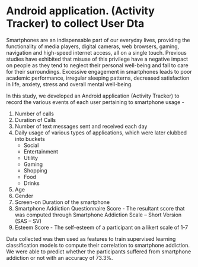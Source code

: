 # Android application. (Activity Tracker) to collect User Dta

Smartphones are an indispensable part of our everyday lives, providing the functionality of media players, digital cameras, web browsers, gaming, navigation and high-speed internet access, all on a single touch. Previous studies have exhibited that misuse of this privilege have a negative impact on people as they tend to neglect their personal well-being and fail to care for their surroundings. Excessive engagement in smartphones leads to poor academic performance, irregular sleeping patterns, decreased satisfaction in life, anxiety, stress and overall mental well-being. 

In this study, we developed an Android application (Activity Tracker) to record the various events of each user pertaining to smartphone usage -
1. Number of calls
2. Duration of Calls
2. Number of text messages sent and received each day
3. Daily usage of various types of applications, which were later clubbed into buckets 
    - Social
    - Entertainment
    - Utility
    - Gaming
    - Shopping
    - Food
    - Drinks
4. Age
5. Gender
6. Screen-on Duration of the smartphone
7. Smartphone Addiction Questionnaire Score - The resultant score that was computed through Smartphone Addiction Scale – Short Version (SAS – SV)
8. Esteem Score - The self-esteem of a participant on a likert scale of 1-7
    
Data collected was then used as features to train supervised learning classification models to compute their correlation to smartphone addiction.
We were able to predict whether the participants suffered from smartphone addiction or not with an accuracy of 73.3%.
